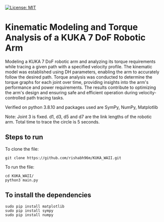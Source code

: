 [![License: MIT](https://img.shields.io/badge/License-MIT-blue.svg)](https://opensource.org/licenses/MIT)


# Kinematic Modeling and Torque Analysis of a KUKA 7 DoF Robotic Arm
Modeling a KUKA 7 DoF robotic arm and analyzing its torque requirements while tracing a given path with a specified velocity profile. The kinematic model was established using DH parameters, enabling the arm to accurately follow the desired path. Torque analysis was conducted to determine the torque graphs for each joint over time, providing insights into the arm's performance and power requirements. The results contribute to optimizing the arm's design and ensuring safe and efficient operation during velocity-controlled path tracing tasks.

Verified on python 3.8.10 and packages used are SymPy, NumPy, Matplotlib

Note: Joint 3 is fixed.
d1, d3, d5 and d7 are the link lengths of the robotic arm.
Total time to trace the circle is 5 seconds.


## Steps to run
To clone the file:
```
git clone https://github.com/rishabh96m/KUKA_WAII.git
```
To run the file:
```
cd KUKA_WAII/
python3 main.py
```

## To install the dependencies
```
sudo pip install matplotlib
sudo pip install sympy
sudo pip install numpy
```
